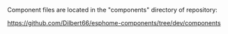 Component files are located in the "components" directory of repository:

https://github.com/Dilbert66/esphome-components/tree/dev/components